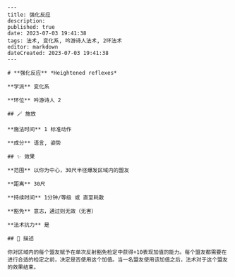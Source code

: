 
    ---
    title: 强化反应
    description: 
    published: true
    date: 2023-07-03 19:41:38
    tags: 法术, 变化系, 吟游诗人法术, 2环法术
    editor: markdown
    dateCreated: 2023-07-03 19:41:38
    ---

    # **强化反应** *Heightened reflexes*

    **学派** 变化系 

    **环位** 吟游诗人 2

    ## 🪄 施放

    **施法时间** 1 标准动作

    **成分** 语言, 姿势

    ## ✨ 效果  

    **范围** 以你为中心，30尺半径爆发区域内的盟友

    **距离** 30尺  

    **持续时间** 1分钟/等级 或 直至耗散 

    **豁免** 意志，通过则无效（无害）

    **法术抗力** 是

    ## 📖 描述

    你对区域内的每个盟友赋予在单次反射豁免检定中获得+10表现加值的能力。每个盟友都需要在进行合适的检定之前，决定是否使用这个加值。当一名盟友使用该加值之后，法术对于这个盟友的效果结束。
    
